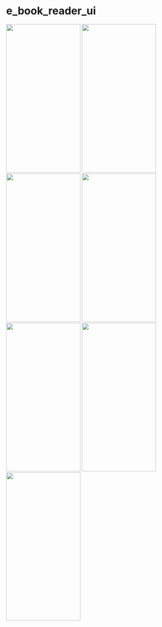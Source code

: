 # e_book_reader_ui

<img src="https://user-images.githubusercontent.com/26844387/189127672-f1a931ca-d808-4bb9-abf5-329a4d191e46.png" width="200" height="400" />  <img src="https://user-images.githubusercontent.com/26844387/189127765-10466b9d-90a3-4c9f-929d-d767598d7d00.png" width="200" height="400" />  <img src="https://user-images.githubusercontent.com/26844387/189127866-0347a3f4-6544-4a8d-a3bb-97ab71140af3.png" width="200" height="400" />  <img src="https://user-images.githubusercontent.com/26844387/189127995-3dc9a2bb-a743-422b-8a58-95c677bb4b76.png" width="200" height="400">  <img src="https://user-images.githubusercontent.com/26844387/189128142-9c4892ce-5cb8-4bb3-a9ec-abec74c45e70.png" width="200" height="400" />  <img src="https://user-images.githubusercontent.com/26844387/189128260-2160f00b-f773-4a01-8ba6-7c36119c9ab6.png" width="200" height="400" />  <img src="https://user-images.githubusercontent.com/26844387/189128416-e2db56fb-7ffb-433f-bbc0-1689d281a14f.png" width="200" height="400" />  

